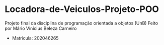 # Locadora-de-Veiculos-Projeto-POO
Projeto final da disciplina de programação orientada a objetos (UnB) 
Feito por Mário Vinícius Beleza Carneiro 
- Matrícula: 202046265
